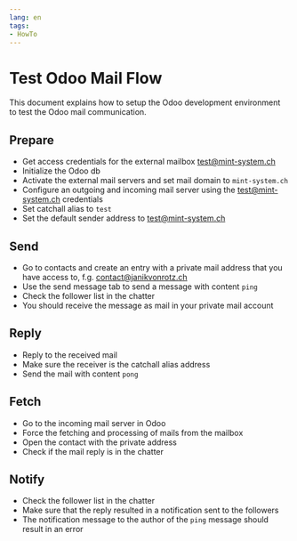 ```yaml
---
lang: en
tags:
- HowTo
---
```

# Test Odoo Mail Flow

This document explains how to setup the Odoo development environment to test the Odoo mail communication.
## Prepare

* Get access credentials for the external mailbox <test@mint-system.ch>
* Initialize the Odoo db
* Activate the external mail servers and set mail domain to `mint-system.ch`
* Configure an outgoing and incoming mail server using the <test@mint-system.ch> credentials
* Set catchall alias to `test`
* Set the default sender address to <test@mint-system.ch>


## Send

* Go to contacts and create an entry with a private mail address that you have access to, f.g. <contact@janikvonrotz.ch>
* Use the send message tab to send a message with content `ping`
* Check the follower list in the chatter
* You should receive the message as mail in your private mail account

## Reply

* Reply to the received mail
* Make sure the receiver is the catchall alias address
* Send the mail with content `pong`

## Fetch

* Go to the incoming mail server in Odoo
* Force the fetching and processing of mails from the mailbox
* Open the contact with the private address
* Check if the mail reply is in the chatter

## Notify

* Check the follower list in the chatter
* Make sure that the reply resulted in a notification sent to the followers
* The notification message to the author of the `ping` message should result in an error